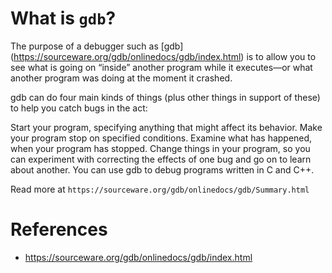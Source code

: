 
# What is ```gdb```?

The purpose of a debugger such as [gdb] (https://sourceware.org/gdb/onlinedocs/gdb/index.html) is to allow you to see what is going on “inside” another program while it executes—or what another program was doing at the moment it crashed.

gdb can do four main kinds of things (plus other things in support of these) to help you catch bugs in the act:

Start your program, specifying anything that might affect its behavior.
Make your program stop on specified conditions.
Examine what has happened, when your program has stopped.
Change things in your program, so you can experiment with correcting the effects of one bug and go on to learn about another.
You can use gdb to debug programs written in C and C++.

Read more at ```https://sourceware.org/gdb/onlinedocs/gdb/Summary.html```

# References

* https://sourceware.org/gdb/onlinedocs/gdb/index.html
